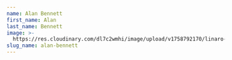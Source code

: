 ```yaml
---
name: Alan Bennett
first_name: Alan
last_name: Bennett
image: >-
  https://res.cloudinary.com/dl7c2wmhi/image/upload/v1758792170/linaro-website/images/author/avatar-placeholder
slug_name: alan-bennett
---
```


